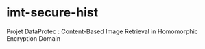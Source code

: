 # imt-secure-hist
Projet DataProtec : Content-Based Image Retrieval in Homomorphic Encryption Domain
